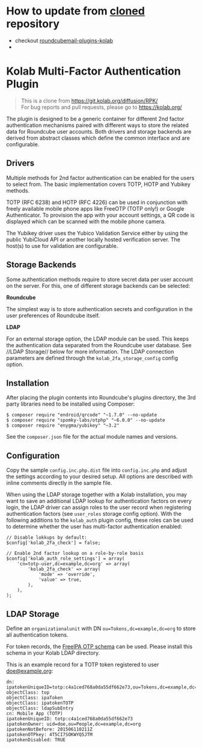 How to update from [cloned](https://git.kolab.org/diffusion/RPK/browse/master/plugins/kolab_2fa/) repository
============================================================================================================

* checkout [roundcubemail-plugins-kolab](https://git.kolab.org/diffusion/RPK/repository/master/)
* 

Kolab Multi-Factor Authentication Plugin
========================================

> This is a clone from https://git.kolab.org/diffusion/RPK/  
> For bug reports and pull requests, please go to https://kolab.org/

The plugin is designed to be a generic container for different 2nd factor 
authentication mechanisms paired with different ways to store the related 
data for Roundcube user accounts. Both drivers and storage backends are derived 
from abstract classes which define the common interface and are configurable.

Drivers
-------

Multiple methods for 2nd factor authentication can be enabled for the users 
to select from. The basic implementation covers TOTP, HOTP and Yubikey methods.

TOTP (RFC 6238) and HOTP (RFC 4226) can be used in conjunction with freely available 
mobile phone apps like FreeOTP (TOTP only!) or Google Authenticator. To provision 
the app with your account settings, a QR code is displayed which can be scanned 
with the mobile phone camera.

The Yubikey driver uses the Yubico Validation Service either by using the public 
YubiCloud API or another locally hosted verification server. The host(s) to use 
for validation are configurable.


Storage Backends
----------------

Some authentication methods require to store secret data per user account on the 
server. For this, one of different storage backends can be selected:

**Roundcube**

The simplest way is to store authentication secrets and configuration in the 
user preferences of Roundcube itself.

**LDAP**

For an external storage option, the LDAP module can be used. This keeps the 
authentication data separated from the Roundcube user database. See //LDAP Storage// 
below for more information. The LDAP connection parameters are defined through the 
`kolab_2fa_storage_config` config option.


Installation
------------

After placing the plugin contents into Roundcube's plugins directory, the 3rd party 
libraries need to be installed using Composer:

```
$ composer require "endroid/qrcode" "~1.7.0" --no-update
$ composer require "spomky-labs/otphp" "~6.0.0" --no-update
$ composer require "enygma/yubikey" "~3.2"
```

See the `composer.json` file for the actual module names and versions.


Configuration
-------------

Copy the sample `config.inc.php.dist` file into `config.inc.php` and adjust the 
settings according to your desired setup. All options are described with inline 
comments directly in the sample file.

When using the LDAP storage together with a Kolab installation, you may want to save 
an additional LDAP lookup for authentication factors on every login, the LDAP driver 
can assign roles to the user record when registering authentication factors
(see `user_roles` storage config option). With the following additions to the 
`kolab_auth` plugin config, these roles can be used to determine whether the user 
has multi-factor authentication enabled:

```
// Disable lokkups by default:
$config['kolab_2fa_check'] = false;

// Enable 2nd factor lookup on a role-by-role basis
$config['kolab_auth_role_settings'] = array(
    'cn=totp-user,dc=example,dc=org' => array(
        'kolab_2fa_check' => array(
            'mode' => 'override',
            'value' => true,
        ),
    ),
);
```

LDAP Storage
------------

Define an `organizationalunit` with DN `ou=Tokens,dc=example,dc=org` to store 
all authentication tokens.

For token records, the [FreeIPA OTP schema](https://git.fedorahosted.org/cgit/freeipa.git/tree/install/share/70ipaotp.ldif) 
can be used. Please install this schema in your Kolab LDAP directory.

This is an example record for a TOTP token registered to user doe@example.org:

```
dn: ipatokenUniqueID=totp:c4a1ced768a0da55df662e73,ou=Tokens,dc=example,dc=org
objectClass: top
objectClass: ipaToken
objectClass: ipatokenTOTP
objectClass: ldapSubEntry
cn: Mobile App (TOTP)
ipatokenUniqueID: totp:c4a1ced768a0da55df662e73
ipatokenOwner: uid=doe,ou=People,dc=example,dc=org
ipatokenNotBefore: 201506110211Z
ipatokenOTPkey: 4T5CI7SOKWYQ5JTM
ipatokenDisabled: TRUE
```
